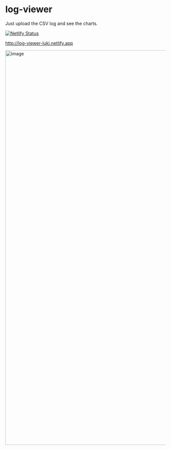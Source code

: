 # log-viewer

Just upload the CSV log and see the charts.

[![Netlify Status](https://api.netlify.com/api/v1/badges/8a9d091f-9a56-4656-9b88-aadaad67d35a/deploy-status)](https://app.netlify.com/sites/log-viewer-luki/deploys)

http://log-viewer-luki.netlify.app

<img width="1242" alt="image" src="https://github.com/lukaszradziak/log-viewer/assets/1611323/d9cc4c57-7a7a-4aad-ac06-dd791785adc6">
